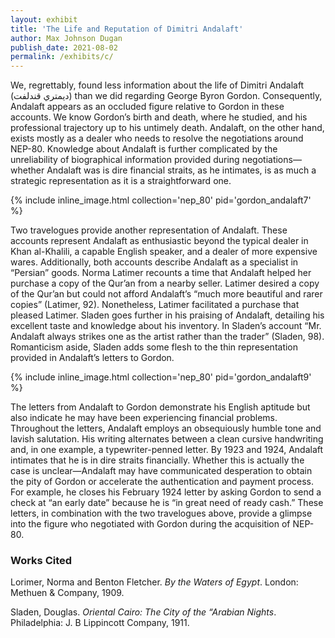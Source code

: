 ```yaml
---
layout: exhibit
title: 'The Life and Reputation of Dimitri Andalaft'
author: Max Johnson Dugan
publish_date: 2021-08-02
permalink: /exhibits/c/
---
```


<p> We, regrettably, found less information about the life of Dimitri Andalaft (ديمتري قندلفت) than we did regarding George Byron Gordon. Consequently, Andalaft appears as an occluded figure relative to Gordon in these accounts. We know Gordon’s birth and death, where he studied, and his professional trajectory up to his untimely death. Andalaft, on the other hand, exists mostly as a dealer who needs to resolve the negotiations around NEP-80. Knowledge about Andalaft is further complicated by the unreliability of biographical information provided during negotiations—whether Andalaft was is dire financial straits, as he intimates, is as much a strategic representation as it is a straightforward one.</p>

{% include inline_image.html collection='nep_80' pid='gordon_andalaft7' %}

<p>Two travelogues provide another representation of Andalaft. These accounts represent Andalaft as enthusiastic beyond the typical dealer in Khan al-Khalili, a capable English speaker, and a dealer of more expensive wares. Additionally, both accounts describe Andalaft as a specialist in “Persian” goods. Norma Latimer recounts a time that Andalaft helped her purchase a copy of the Qur’an from a nearby seller. Latimer desired a copy of the Qur’an but could not afford Andalaft’s “much more beautiful and rarer copies” (Latimer, 92). Nonetheless, Latimer facilitated a purchase that pleased Latimer. Sladen goes further in his praising of Andalaft, detailing his excellent taste and knowledge about his inventory. In Sladen’s account “Mr. Andalaft always strikes one as the artist rather than the trader” (Sladen, 98). Romanticism aside, Sladen adds some flesh to the thin representation provided in Andalaft’s letters to Gordon.</p>

{% include inline_image.html collection='nep_80' pid='gordon_andalaft9' %}

<p>The letters from Andalaft to Gordon demonstrate his English aptitude but also indicate he may have been experiencing financial problems. Throughout the letters, Andalaft employs an obsequiously humble tone and lavish salutation. His writing alternates between a clean cursive handwriting and, in one example, a typewriter-penned letter. By 1923 and 1924, Andalaft intimates that he is in dire straits financially. Whether this is actually the case is unclear—Andalaft may have communicated desperation to obtain the pity of Gordon or accelerate the authentication and payment process. For example, he closes his February 1924 letter by asking Gordon to send a check at “an early date” because he is “in great need of ready cash.” These letters, in combination with the two travelogues above, provide a glimpse into the figure who negotiated with Gordon during the acquisition of NEP-80.</p>


### Works Cited

Lorimer, Norma and Benton Fletcher. <i>By the Waters of Egypt</i>. London: Methuen & Company, 1909.

Sladen, Douglas. <i>Oriental Cairo: The City of the “Arabian Nights</i>. Philadelphia: J. B Lippincott Company, 1911.
